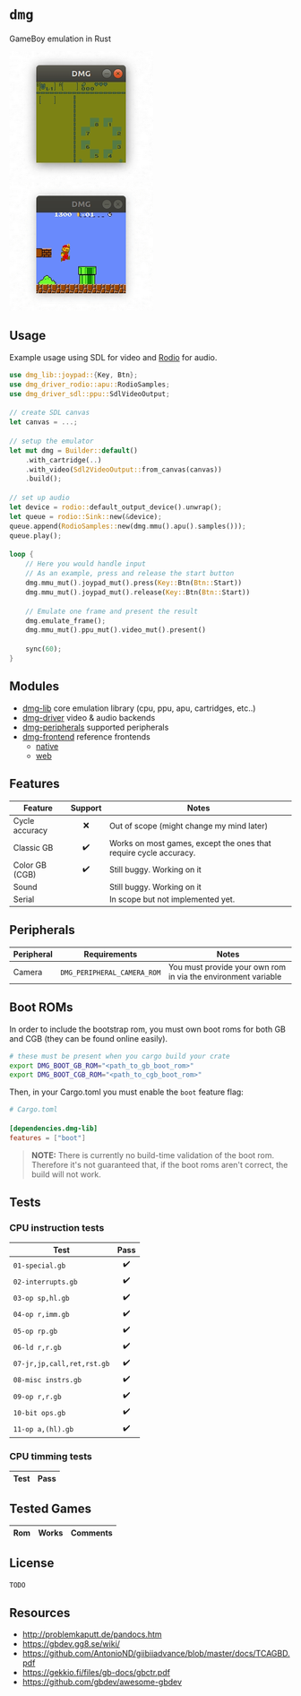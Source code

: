 # `dmg`

GameBoy emulation in Rust

![](assets/zelda.gif)
![](assets/mario.gif)

## Usage

Example usage using SDL for video and [Rodio] for audio.

[Rodio]: https://github.com/tomaka/rodio

```rust
use dmg_lib::joypad::{Key, Btn};
use dmg_driver_rodio::apu::RodioSamples;
use dmg_driver_sdl::ppu::SdlVideoOutput;

// create SDL canvas
let canvas = ...;

// setup the emulator
let mut dmg = Builder::default()
    .with_cartridge(..)
    .with_video(Sdl2VideoOutput::from_canvas(canvas))
    .build();

// set up audio
let device = rodio::default_output_device().unwrap();
let queue = rodio::Sink::new(&device);
queue.append(RodioSamples::new(dmg.mmu().apu().samples()));
queue.play();

loop {
    // Here you would handle input
    // As an example, press and release the start button
    dmg.mmu_mut().joypad_mut().press(Key::Btn(Btn::Start))
    dmg.mmu_mut().joypad_mut().release(Key::Btn(Btn::Start))
    
    // Emulate one frame and present the result
    dmg.emulate_frame();
    dmg.mmu_mut().ppu_mut().video_mut().present()

    sync(60);
}
```

## Modules

- [dmg-lib](dmg-lib) core emulation library (cpu, ppu, apu, cartridges, etc..)
- [dmg-driver](dmg-driver) video & audio backends
- [dmg-peripherals](dmg-peripheral) supported peripherals
- [dmg-frontend](dmg-frontend) reference frontends
    - [native](dmg-frontend/native)
    - [web](dmg-frontend/web)

    
## Features

| Feature        | Support | Notes
| -------------- | :-----: | ---
| Cycle accuracy | ❌      | Out of scope (might change my mind later)
| Classic GB     | ✔️       | Works on most games, except the ones that require cycle accuracy.
| Color GB (CGB) | ✔️       | Still buggy. Working on it
| Sound          |         | Still buggy. Working on it
| Serial         |         | In scope but not implemented yet.

## Peripherals

| Peripheral | Requirements                | Notes 
| ---        | ---                         | ---
| Camera     | `DMG_PERIPHERAL_CAMERA_ROM` | You must provide your own rom in via the environment variable


## Boot ROMs

In order to include the bootstrap rom, you must own boot roms for both GB and CGB (they can be found online easily).

```bash
# these must be present when you cargo build your crate
export DMG_BOOT_GB_ROM="<path_to_gb_boot_rom>"
export DMG_BOOT_CGB_ROM="<path_to_cgb_boot_rom>"
```

Then, in your Cargo.toml you must enable the `boot` feature flag:

```toml
# Cargo.toml

[dependencies.dmg-lib]
features = ["boot"]
```

> **NOTE:** There is currently no build-time validation of the boot rom. Therefore it's not guaranteed that, if the boot roms aren't correct, the build will not work.

## Tests

### CPU instruction tests

| Test                       | Pass
| -------------------------- | :---:
| `01-special.gb`            | ✔️
| `02-interrupts.gb`         | ✔️
| `03-op sp,hl.gb`           | ✔️
| `04-op r,imm.gb`           | ✔️
| `05-op rp.gb`              | ✔️
| `06-ld r,r.gb`             | ✔️
| `07-jr,jp,call,ret,rst.gb` | ✔️
| `08-misc instrs.gb`        | ✔️
| `09-op r,r.gb`             | ✔️
| `10-bit ops.gb`            | ✔️
| `11-op a,(hl).gb`          | ✔️

### CPU timming tests

| Test | Pass
| ---- | :---:

## Tested Games

| Rom | Works | Comments
| --- | ----- | ---

## License

`TODO`

## Resources

- http://problemkaputt.de/pandocs.htm
- https://gbdev.gg8.se/wiki/
- https://github.com/AntonioND/giibiiadvance/blob/master/docs/TCAGBD.pdf
- https://gekkio.fi/files/gb-docs/gbctr.pdf
- https://github.com/gbdev/awesome-gbdev

